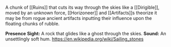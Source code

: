 A chunk of [[Ruins]] that cuts its way through the skies
like a [[Dirigible]], moved by an unknown force, [[Horizoneer]] and [[Artifacts]]s theorize it may be from rogue ancient artifacts inputting their influence upon the floating chunks of rubble.

**Presence**
**Sight:** A rock that glides like a ghost through the skies.
**Sound:** An unsettlingly soft hum.
https://en.wikipedia.org/wiki/Sailing_stones